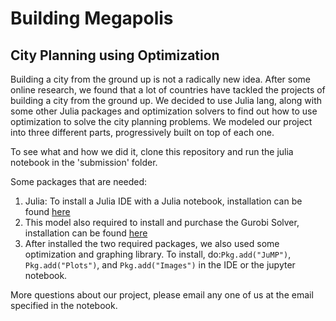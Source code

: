 # Building Megapolis
## City Planning using Optimization

Building a city from the ground up is not a radically new idea. After some online research, we found that a lot of countries have tackled the projects of building a city from the ground up. We decided to use Julia lang, along with some other Julia packages and optimization solvers to find out how to use optimization to solve the city planning problems. We modeled our project into three different parts, progressively built on top of each one. 

To see what and how we did it, clone this repository and run the julia notebook in the 'submission' folder.

Some packages that are needed:
1. Julia: To install a Julia IDE with a Julia notebook, installation can be found [here](https://juliacomputing.com/products/juliapro.html)
2. This model also required to install and purchase the Gurobi Solver, installation can be found [here](http://www.gurobi.com/products/gurobi-optimizer?utm_source=Google&utm_medium=CPC&utm_term=gurobi&utm_campaign=Brand_N.America_search&campaignid=193283256&adgroupid=51266130904&creative=207661204751&keyword=gurobi&matchtype=p&gclid=Cj0KCQjw5qrXBRC3ARIsAJq3bwosVYT_qA32sKDZ7zE0GMaHWBWUCVtgWTEAgWCK2sTYJm4pL0U5pfwaAmm9EALw_wcB)
3. After installed the two required packages, we also used some optimization and graphing library. To install, do:`Pkg.add("JuMP")`, `Pkg.add("Plots")`, and `Pkg.add("Images")` in the IDE or the jupyter notebook.

More questions about our project, please email any one of us at the email specified in the notebook.
